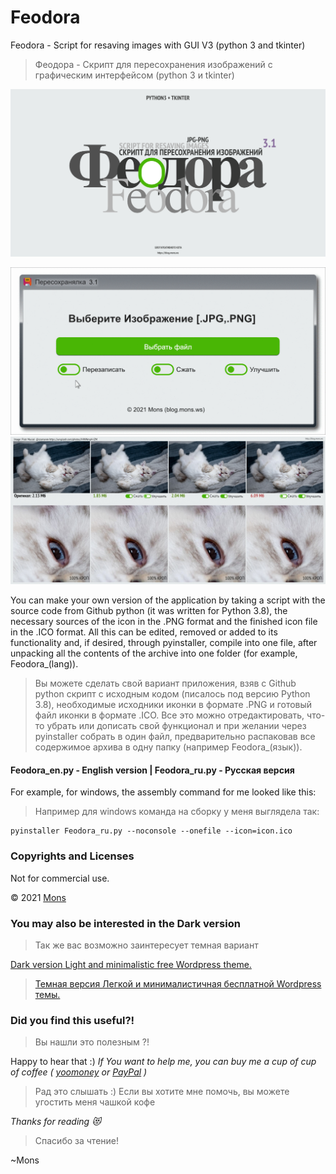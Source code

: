 # Feodora


Feodora - Script for resaving images with GUI  V3 (python 3 and tkinter)
> Феодора - Скрипт для пересохранения изображений с графическим интерфейсом (python 3 и tkinter)


![Light screenshot](https://github.com/blyamur/Feodora/blob/main/ezgif-2-0b191cd9961c.png)

![Light screenshot](https://github.com/blyamur/Feodora/blob/main/ezgif-2-0b191cd9961c.gif)
![Light screenshot](https://github.com/blyamur/Feodora/blob/main/process_il_cat-1280x599.jpg)


You can make your own version of the application by taking a script with the source code from Github python (it was written for Python 3.8), the necessary sources of the icon in the .PNG format and the finished icon file in the .ICO format. All this can be edited, removed or added to its functionality and, if desired, through pyinstaller, compile into one file, after unpacking all the contents of the archive into one folder (for example, Feodora_(lang)).

> Вы можете сделать свой вариант приложения, взяв с Github python скрипт с исходным кодом (писалось под версию Python 3.8), необходимые исходники иконки в формате .PNG и готовый файл иконки в формате .ICO. Все это можно отредактировать, что-то убрать или дописать свой функционал и при желании через pyinstaller собрать в один файл, предварительно распаковав все содержимое архива в одну папку (например Feodora_(язык)).

#### Feodora_en.py - English version |  Feodora_ru.py  - Русская версия

For example, for windows, the assembly command for me looked like this:
> Например для windows команда на сборку у меня выглядела так:

``` 
pyinstaller Feodora_ru.py --noconsole --onefile --icon=icon.ico
```



### Copyrights and Licenses
Not for commercial use.

© 2021  [Mons](https://blog.mons.ws)

### You may also be interested in the Dark version
> Так же вас возможно заинтересует темная вариант

[Dark version Light and minimalistic free Wordpress theme.](https://github.com/blyamur/Montgo-Dark)

> [Темная версия Легкой и минималистичная  бесплатной Wordpress темы.](https://github.com/blyamur/Montgo-Dark)

### Did you find this useful?!
> Вы нашли это  полезным ?!

Happy to hear that :) *If You want to help me, you can buy me a cup of cup of coffee ( [yoomoney](https://yoomoney.ru/to/41001158104834) or [PayPal](https://paypal.me/enkonu) )*

> Рад это слышать :) Если вы хотите мне помочь, вы можете угостить меня чашкой кофе


*Thanks for reading :heart_eyes_cat:*
> Спасибо за чтение!

~Mons

